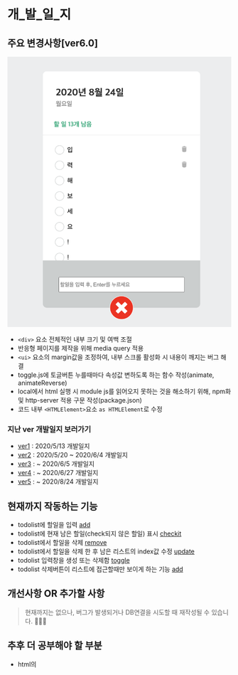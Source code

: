 # 개_발_일_지
## 주요 변경사항[ver6.0]
<img src="./result/ver6.png" alt="목표예시"></img></br>

* `<div>` 요소 전체적인 내부 크기 및 여백 조절
* 반응형 페이지를 제작을 위해 media query 적용
* `<ui>` 요소의 margin값을 조정하여, 내부 스크롤 활성화 시 내용이 깨지는 버그 해결
* toggle.js에 토글버튼 누를때마다 속성값 변하도록 하는 함수 작성(animate, animateReverse)
* local에서 html 실행 시 module js를 읽어오지 못하는 것을 해소하기 위해, npm화 및 http-server 적용 구문 작성(package.json)
* 코드 내부 `<HTMLElement>`요소 `as HTMLElement`로 수정

### 지난 ver 개발일지 보러가기
* [ver1](https://github.com/ss-won/todolist/tree/ver1.3/diary) : 2020/5/13 개발일지
* [ver2](https://github.com/ss-won/todolist/blob/ver2.0/diary) : 2020/5/20 ~ 2020/6/4 개발일지
* [ver3](https://github.com/ss-won/todolist/tree/ver3.1/diary) : ~ 2020/6/5 개발일지
* [ver4](https://github.com/ss-won/todolist/tree/ver4.1/diary) : ~ 2020/6/27 개발일지
* [ver5](https://github.com/ss-won/todolist/tree/ver5.2/diary) : ~ 2020/8/24 개발일지

## 현재까지 작동하는 기능
* todolist에 할일을 입력 [add](https://github.com/ss-won/todolist/blob/ver2.0/js/add.js)
* todolist에 현재 남은 할일(check되지 않은 할일) 표시 [checkit](https://github.com/ss-won/todolist/blob/ver2.0/js/check.js)
* todolist에서 할일을 삭제 [remove](https://github.com/ss-won/todolist/blob/ver2.0/js/rm.js)
* todolist에서 할일을 삭제 한 후 남은 리스트의 index값 수정 [update](https://github.com/ss-won/todolist/blob/ver2.0/js/rm.js)
* todolist 입력창을 생성 또는 삭제함 [toggle](https://github.com/ss-won/todolist/blob/ver2.0/js/toggle.js) 
* todolist 삭제버튼이 리스트에 접근할때만 보이게 하는 기능 [add](https://github.com/ss-won/todolist/blob/ver2.0/js/add.js)

## 개선사항 OR 추가할 사항
> 현재까지는 없으나, 버그가 발생되거나 DB연결을 시도할 때 재작성될 수 있습니다. 🙇🏻‍♀️

## 추후 더 공부해야 할 부분
* html의 <script>의 type 속성값 text/javascript 와 module의 차이는 무엇인가?
* Typescript에서 `<HTMLInputElement>`의 기능은 무엇인가?
* svg파일과 img파일의 차이, svg파일 인라인화 하는 방법
* 뷰포트란 무엇인가?
* Typescript의 제네릭

## Reference
*  웹에서 svg 사용하기 실습가이드 <https://svgontheweb.com/ko/>
*  체크박스 CSS 변경하기 <https://webdir.tistory.com/433>
*  [css] position (static, relative, absolute, fixed) 의 속성 <https://electronic-moongchi.tistory.com/26>
*   overflow 속성 <https://aboooks.tistory.com/84>
* 반응형 웹디자인 만들기<https://jw910911.tistory.com/24>
